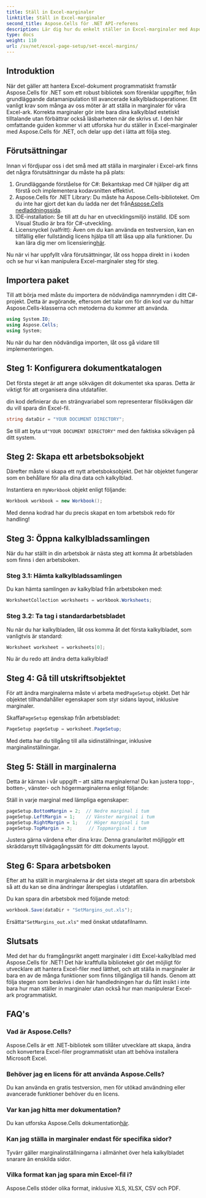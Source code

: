 ```yaml
---
title: Ställ in Excel-marginaler
linktitle: Ställ in Excel-marginaler
second_title: Aspose.Cells för .NET API-referens
description: Lär dig hur du enkelt ställer in Excel-marginaler med Aspose.Cells för .NET med vår steg-för-steg-guide. Perfekt för utvecklare som vill förbättra sin kalkylbladslayout.
type: docs
weight: 110
url: /sv/net/excel-page-setup/set-excel-margins/
---
```

## Introduktion

När det gäller att hantera Excel-dokument programmatiskt framstår Aspose.Cells för .NET som ett robust bibliotek som förenklar uppgifter, från grundläggande datamanipulation till avancerade kalkylbladsoperationer. Ett vanligt krav som många av oss möter är att ställa in marginaler för våra Excel-ark. Korrekta marginaler gör inte bara dina kalkylblad estetiskt tilltalande utan förbättrar också läsbarheten när de skrivs ut. I den här omfattande guiden kommer vi att utforska hur du ställer in Excel-marginaler med Aspose.Cells för .NET, och delar upp det i lätta att följa steg.

## Förutsättningar

Innan vi fördjupar oss i det små med att ställa in marginaler i Excel-ark finns det några förutsättningar du måste ha på plats:

1. Grundläggande förståelse för C#: Bekantskap med C# hjälper dig att förstå och implementera kodavsnitten effektivt.
2. Aspose.Cells för .NET Library: Du måste ha Aspose.Cells-biblioteket. Om du inte har gjort det kan du ladda ner det från[Aspose.Cells nedladdningssida](https://releases.aspose.com/cells/net/).
3. IDE-installation: Se till att du har en utvecklingsmiljö inställd. IDE som Visual Studio är bra för C#-utveckling.
4.  Licensnyckel (valfritt): Även om du kan använda en testversion, kan en tillfällig eller fullständig licens hjälpa till att låsa upp alla funktioner. Du kan lära dig mer om licensiering[här](https://purchase.aspose.com/temporary-license/).

Nu när vi har uppfyllt våra förutsättningar, låt oss hoppa direkt in i koden och se hur vi kan manipulera Excel-marginaler steg för steg.

## Importera paket

Till att börja med måste du importera de nödvändiga namnrymden i ditt C#-projekt. Detta är avgörande, eftersom det talar om för din kod var du hittar Aspose.Cells-klasserna och metoderna du kommer att använda.

```csharp
using System.IO;
using Aspose.Cells;
using System;
```

Nu när du har den nödvändiga importen, låt oss gå vidare till implementeringen.

## Steg 1: Konfigurera dokumentkatalogen

Det första steget är att ange sökvägen dit dokumentet ska sparas. Detta är viktigt för att organisera dina utdatafiler. 

din kod definierar du en strängvariabel som representerar filsökvägen där du vill spara din Excel-fil. 

```csharp
string dataDir = "YOUR DOCUMENT DIRECTORY";
```

 Se till att byta ut`"YOUR DOCUMENT DIRECTORY"` med den faktiska sökvägen på ditt system.

## Steg 2: Skapa ett arbetsboksobjekt

Därefter måste vi skapa ett nytt arbetsboksobjekt. Det här objektet fungerar som en behållare för alla dina data och kalkylblad.

 Instantiera en ny`Workbook` objekt enligt följande:

```csharp
Workbook workbook = new Workbook();
```

Med denna kodrad har du precis skapat en tom arbetsbok redo för handling!

## Steg 3: Öppna kalkylbladssamlingen

När du har ställt in din arbetsbok är nästa steg att komma åt arbetsbladen som finns i den arbetsboken.

### Steg 3.1: Hämta kalkylbladssamlingen

Du kan hämta samlingen av kalkylblad från arbetsboken med:

```csharp
WorksheetCollection worksheets = workbook.Worksheets;
```

### Steg 3.2: Ta tag i standardarbetsbladet

Nu när du har kalkylbladen, låt oss komma åt det första kalkylbladet, som vanligtvis är standard:

```csharp
Worksheet worksheet = worksheets[0];
```

Nu är du redo att ändra detta kalkylblad!

## Steg 4: Gå till utskriftsobjektet

 För att ändra marginalerna måste vi arbeta med`PageSetup` objekt. Det här objektet tillhandahåller egenskaper som styr sidans layout, inklusive marginaler.

Skaffa`PageSetup` egenskap från arbetsbladet:

```csharp
PageSetup pageSetup = worksheet.PageSetup;
```

Med detta har du tillgång till alla sidinställningar, inklusive marginalinställningar.

## Steg 5: Ställ in marginalerna

Detta är kärnan i vår uppgift – att sätta marginalerna! Du kan justera topp-, botten-, vänster- och högermarginalerna enligt följande:

Ställ in varje marginal med lämpliga egenskaper:

```csharp
pageSetup.BottomMargin = 2;  // Nedre marginal i tum
pageSetup.LeftMargin = 1;    // Vänster marginal i tum
pageSetup.RightMargin = 1;   // Höger marginal i tum
pageSetup.TopMargin = 3;      // Toppmarginal i tum
```

Justera gärna värdena efter dina krav. Denna granularitet möjliggör ett skräddarsytt tillvägagångssätt för ditt dokuments layout.

## Steg 6: Spara arbetsboken

Efter att ha ställt in marginalerna är det sista steget att spara din arbetsbok så att du kan se dina ändringar återspeglas i utdatafilen.

Du kan spara din arbetsbok med följande metod:

```csharp
workbook.Save(dataDir + "SetMargins_out.xls");
```

 Ersätta`"SetMargins_out.xls"` med önskat utdatafilnamn. 

## Slutsats

Med det har du framgångsrikt angett marginaler i ditt Excel-kalkylblad med Aspose.Cells för .NET! Det här kraftfulla biblioteket gör det möjligt för utvecklare att hantera Excel-filer med lätthet, och att ställa in marginaler är bara en av de många funktioner som finns tillgängliga till hands. Genom att följa stegen som beskrivs i den här handledningen har du fått insikt i inte bara hur man ställer in marginaler utan också hur man manipulerar Excel-ark programmatiskt. 

## FAQ's

### Vad är Aspose.Cells?
Aspose.Cells är ett .NET-bibliotek som tillåter utvecklare att skapa, ändra och konvertera Excel-filer programmatiskt utan att behöva installera Microsoft Excel.

### Behöver jag en licens för att använda Aspose.Cells?
Du kan använda en gratis testversion, men för utökad användning eller avancerade funktioner behöver du en licens.

### Var kan jag hitta mer dokumentation?
 Du kan utforska Aspose.Cells dokumentation[här](https://reference.aspose.com/cells/net/).

### Kan jag ställa in marginaler endast för specifika sidor?
Tyvärr gäller marginalinställningarna i allmänhet över hela kalkylbladet snarare än enskilda sidor.

### Vilka format kan jag spara min Excel-fil i?
Aspose.Cells stöder olika format, inklusive XLS, XLSX, CSV och PDF.